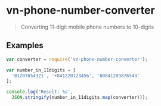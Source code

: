 # vn-phone-number-converter

> Converting 11-digit mobile phone numbers to 10-digits

## Examples

```javascript
var converter = require('vn-phone-number-converter');

var number_in_11digits = [
  '01207654321', '+841220123456', '00841289876543'
];

console.log('Result: %s',
  JSON.stringify(number_in_11digits.map(converter)));
```